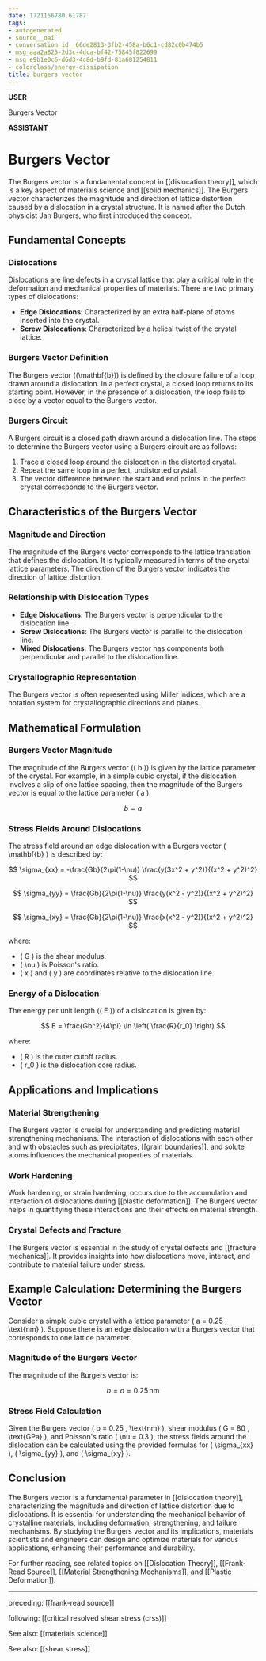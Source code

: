 ```yaml
---
date: 1721156780.61787
tags:
- autogenerated
- source__oai
- conversation_id__66de2813-3fb2-458a-b6c1-cd82c0b474b5
- msg_aaa2a825-2d3c-4dca-bf42-75845f822699
- msg_e9b1e0c6-d6d3-4c8d-b9fd-81a681254811
- colorclass/energy-dissipation
title: burgers vector
---
```


**USER**

Burgers Vector


**ASSISTANT**

# Burgers Vector

The Burgers vector is a fundamental concept in [[dislocation theory]], which is a key aspect of materials science and [[solid mechanics]]. The Burgers vector characterizes the magnitude and direction of lattice distortion caused by a dislocation in a crystal structure. It is named after the Dutch physicist Jan Burgers, who first introduced the concept.

## Fundamental Concepts

### Dislocations

Dislocations are line defects in a crystal lattice that play a critical role in the deformation and mechanical properties of materials. There are two primary types of dislocations:
- **Edge Dislocations**: Characterized by an extra half-plane of atoms inserted into the crystal.
- **Screw Dislocations**: Characterized by a helical twist of the crystal lattice.

### Burgers Vector Definition

The Burgers vector (\(\mathbf{b}\)) is defined by the closure failure of a loop drawn around a dislocation. In a perfect crystal, a closed loop returns to its starting point. However, in the presence of a dislocation, the loop fails to close by a vector equal to the Burgers vector. 

### Burgers Circuit

A Burgers circuit is a closed path drawn around a dislocation line. The steps to determine the Burgers vector using a Burgers circuit are as follows:
1. Trace a closed loop around the dislocation in the distorted crystal.
2. Repeat the same loop in a perfect, undistorted crystal.
3. The vector difference between the start and end points in the perfect crystal corresponds to the Burgers vector.

## Characteristics of the Burgers Vector

### Magnitude and Direction

The magnitude of the Burgers vector corresponds to the lattice translation that defines the dislocation. It is typically measured in terms of the crystal lattice parameters. The direction of the Burgers vector indicates the direction of lattice distortion.

### Relationship with Dislocation Types

- **Edge Dislocations**: The Burgers vector is perpendicular to the dislocation line.
- **Screw Dislocations**: The Burgers vector is parallel to the dislocation line.
- **Mixed Dislocations**: The Burgers vector has components both perpendicular and parallel to the dislocation line.

### Crystallographic Representation

The Burgers vector is often represented using Miller indices, which are a notation system for crystallographic directions and planes.

## Mathematical Formulation

### Burgers Vector Magnitude

The magnitude of the Burgers vector (\( b \)) is given by the lattice parameter of the crystal. For example, in a simple cubic crystal, if the dislocation involves a slip of one lattice spacing, then the magnitude of the Burgers vector is equal to the lattice parameter \( a \):

$$
b = a
$$

### Stress Fields Around Dislocations

The stress field around an edge dislocation with a Burgers vector \( \mathbf{b} \) is described by:

$$
\sigma_{xx} = -\frac{Gb}{2\pi(1-\nu)} \frac{y(3x^2 + y^2)}{(x^2 + y^2)^2}
$$

$$
\sigma_{yy} = \frac{Gb}{2\pi(1-\nu)} \frac{y(x^2 - y^2)}{(x^2 + y^2)^2}
$$

$$
\sigma_{xy} = \frac{Gb}{2\pi(1-\nu)} \frac{x(x^2 - y^2)}{(x^2 + y^2)^2}
$$

where:
- \( G \) is the shear modulus.
- \( \nu \) is Poisson's ratio.
- \( x \) and \( y \) are coordinates relative to the dislocation line.

### Energy of a Dislocation

The energy per unit length (\( E \)) of a dislocation is given by:

$$
E = \frac{Gb^2}{4\pi} \ln \left( \frac{R}{r_0} \right)
$$

where:
- \( R \) is the outer cutoff radius.
- \( r_0 \) is the dislocation core radius.

## Applications and Implications

### Material Strengthening

The Burgers vector is crucial for understanding and predicting material strengthening mechanisms. The interaction of dislocations with each other and with obstacles such as precipitates, [[grain boundaries]], and solute atoms influences the mechanical properties of materials.

### Work Hardening

Work hardening, or strain hardening, occurs due to the accumulation and interaction of dislocations during [[plastic deformation]]. The Burgers vector helps in quantifying these interactions and their effects on material strength.

### Crystal Defects and Fracture

The Burgers vector is essential in the study of crystal defects and [[fracture mechanics]]. It provides insights into how dislocations move, interact, and contribute to material failure under stress.

## Example Calculation: Determining the Burgers Vector

Consider a simple cubic crystal with a lattice parameter \( a = 0.25 \, \text{nm} \). Suppose there is an edge dislocation with a Burgers vector that corresponds to one lattice parameter.

### Magnitude of the Burgers Vector

The magnitude of the Burgers vector is:

$$
b = a = 0.25 \, \text{nm}
$$

### Stress Field Calculation

Given the Burgers vector \( b = 0.25 \, \text{nm} \), shear modulus \( G = 80 \, \text{GPa} \), and Poisson's ratio \( \nu = 0.3 \), the stress fields around the dislocation can be calculated using the provided formulas for \( \sigma_{xx} \), \( \sigma_{yy} \), and \( \sigma_{xy} \).

## Conclusion

The Burgers vector is a fundamental parameter in [[dislocation theory]], characterizing the magnitude and direction of lattice distortion due to dislocations. It is essential for understanding the mechanical behavior of crystalline materials, including deformation, strengthening, and failure mechanisms. By studying the Burgers vector and its implications, materials scientists and engineers can design and optimize materials for various applications, enhancing their performance and durability.

For further reading, see related topics on [[Dislocation Theory]], [[Frank-Read Source]], [[Material Strengthening Mechanisms]], and [[Plastic Deformation]].


---

preceding: [[frank-read source]]  


following: [[critical resolved shear stress (crss)]]

See also: [[materials science]]


See also: [[shear stress]]
